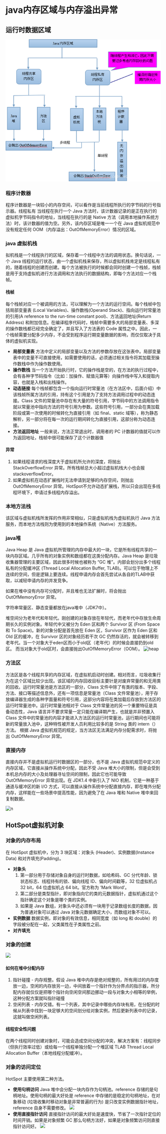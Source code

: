 # java内存区域与内存溢出异常

## 运行时数据区域
![neicun](fig/neicun.png)

### 程序计数器
   程序计数器是一块较小的内存空间，可以看作是当前线程所执行的字节码的行号指示器。线程私有
   当线程在执行一个 Java 方法时，该计数器记录的是正在执行的虚拟机字节码指令的地址，当线程在执行的是 Native 方法（调用本地操作系统方法）时，该计数器的值为空。另外，该内存区域是唯一一个在 Java 虚拟机规范中没有规定任何 OOM（内存溢出：OutOfMemoryError）情况的区域。
### java 虚拟机栈
  拟机栈是一个线程执行的区域，保存着一个线程中方法的调用状态。换句话说，一个 Java 线程的运行状态，由一个虚拟机栈来保存，所以虚拟机栈肯定是线程私有的，随着线程的创建而创建。每个方法被执行的时候都会同时创建一个栈帧，栈帧是用于支持虚拟机进行方法调用和方法执行的数据结构，即每个方法对应一个栈帧。

  #### 栈帧 
  每个栈帧对应一个被调用的方法，可以理解为一个方法的运行空间。每个栈帧中包括局部变量表 (Local Variables)、操作数栈(Operand Stack)、指向运行时常量池的引用(A reference to the run-time constant pool)、方法返回地址(Return Address) 和附加信息。在编译程序代码时，栈帧中需要多大的局部变量表、多深的操作数栈都已经完全确定了，并且写入了方法表的 Code 属性之中。因此，一个栈帧需要分配多少内存，不会受到程序运行期变量数据的影响，而仅仅取决于具体的虚拟机实现。

  * **局部变量表**
  方法中定义的局部变量以及方法的参数存放在这张表中。局部变量表中的变量不可直接使用，如需要使用的话，必须通过相关指令将其加载至操作数栈中作为操作数使用。
  * **操作数栈**
  当一个方法开始执行时，它的操作栈是空的，在方法的执行过程中，会有各种字节码指令（比如：加操作、赋值元算等）向操作栈中写入和提取内容，也就是入栈和出栈操作。
  * **动态链接**
  每个栈帧都包含一个指向运行时常量池（在方法区中，后面介绍）中该栈帧所属方法的引用，持有这个引用是为了支持方法调用过程中的动态连接。Class 文件的常量池中存在有大量的符号引用，字节码中的方法调用指令就以常量池中指向方法的符号引用为参数。这些符号引用，一部分会在类加载阶段或第一次使用的时候转化为直接引用（如 final、static 域等），称为静态解析，另一部分将在每一次的运行期间转化为直接引用，这部分称为动态连接。
  * **方法返回地址**
  一般来说，方法正常退出时，调用者的 PC 计数器的值就可以作为返回地址，栈帧中很可能保存了这个计数器值

  #### 异常
  1. 如果线程请求的栈深度大于虚拟机所允许的深度，将抛出 StackOverflowError 异常。所有栈帧总大小超过虚拟机栈大小也会报stackoverflowError。
  2. 如果虚拟机在动态扩展栈时无法申请到足够的内存空间，则抛出 OutOfMemoryError 异常。HotSpot不允许动态扩展栈，所以只会出现在多线程环境下，申请过多线程内存溢出。
### 本地方法栈
该区域与虚拟机栈所发挥的作用非常相似，只是虚拟机栈为虚拟机执行 Java 方法服务，而本地方法栈则为使用到的本地操作系统（Native）方法服务。
### java堆
Java Heap 是 Java 虚拟机所管理的内存中最大的一块，它是所有线程共享的一块内存区域。几乎所有的对象实例和数组都在这类分配内存。Java Heap 是垃圾收集器管理的主要区域，因此很多时候也被称为 “GC 堆”。内部会划分出多个线程私有的分配缓冲区 (Thread Local Allocation Buffer, TLAB)。可以位于物理上不连续的空间，但是逻辑上要连续。线程申请内存会首先尝试从各自的TLAB中获取，以减轻申请内存的并发竞争。

如果在堆中没有内存可分配时，并且堆也无法扩展时，将会抛出 OutOfMemoryError 异常。

字符串常量区、静态变量都放在java堆中（JDK7中）。

堆空间分为老年代和年轻代。刚创建的对象存放在年轻代，而老年代中存放生命周期长久的实例对象。年轻代中又被分为 Eden 区和两个 Survivor 区 (From Space 和 To Space)。新的对象分配是首先放在 Eden 区，Survivor 区作为 Eden 区和 Old 区的缓冲，在 Survivor 区的对象经历若干次 GC 仍然存活的，就会被转移到老年代。当一个对象大于eden区而小于old区（老年代）的时候会直接扔到old区。 而当对象大于old区时，会直接抛出OutOfMemoryError（OOM）。
![heap](https://imgconvert.csdnimg.cn/aHR0cDovL3BpY3R1cmUudGp0dWxvbmcudG9wLyVFNSVBMCU4NiVFNSU4NiU4NSVFNSVBRCU5OC5wbmc)

### 方法区

方法区是各个线程共享的内存区域，在虚拟机启动时创建。相对而言，垃圾收集行为在这个区域比较少出现。该区域的内存回收目标主要针是对废弃常量的和无用类的回收。运行时常量池是方法区的一部分，Class 文件中除了有类的版本、字段、方法、接口等描述信息外，还有一项信息是常量池（Class 文件常量池），用于存放编译器生成的各种字面量和符号引用，这部分内容将在类加载后存放到方法区的运行时常量池中。运行时常量池相对于 Class 文件常量池的另一个重要特征是具备动态性，Java 语言并不要求常量一定只能在编译期产生，也就是并非预置入 Class 文件中的常量池的内容才能进入方法区的运行时常量池，运行期间也可能将新的常量放入池中，这种特性被开发人员利用比较多的是 String 类的 intern（）方法。
根据 Java 虚拟机规范的规定，当方法区无法满足内存分配需求时，将抛出 OutOfMemoryError 异常。

### 直接内存
直接内存并不是虚拟机运行时数据区的一部分，也不是 Java 虚拟机规范中定义的内存区域，它直接从操作系统中分配，因此不受 Java 堆大小的限制，但是会受到本机总内存的大小及处理器寻址空间的限制，因此它也可能导致 OutOfMemoryError 异常出现。在 JDK1.4 中新引入了 NIO 机制，它是一种基于通道与缓冲区的新 I/O 方式，可以直接从操作系统中分配直接内存，即在堆外分配内存，这样能在一些场景中提高性能，因为避免了在 Java 堆和 Native 堆中来回复制数据。

![n](https://img-blog.csdnimg.cn/20200616084709989.PNG)

## HotSpot虚拟机对象
### 对象的内存布局
在 HotSpot 虚拟机中，分为 3 块区域：对象头 (Header)、实例数据(Instance Data) 和对齐填充(Padding)。
* **对象头**
  1. 第一部分用于存储对象自身的运行时数据，如哈希码、GC 分代年龄、锁状态标志、线程持有的锁、偏向线程 ID、偏向时间戳等，32 位虚拟机占 32 bit，64 位虚拟机占 64 bit。官方称为 ‘Mark Word’。
  2. 第二部分是类型指针，即对象指向它的类的元数据指针，虚拟机通过这个指针确定这个对象是哪个类的实例。
  3. 如果是 Java 数组，对象头中还必须有一块用于记录数组长度的数据，因为普通对象可以通过 Java 对象元数据确定大小，而数组对象不可以。
* **实例数据**
  数据实例，即对象的有效信息，相同宽度（如 long 和 double）的字段被分配在一起，父类属性在子类属性之前。
* **对齐填充**

### 对象的创建
![](https://imgconvert.csdnimg.cn/aHR0cDovL3BpY3R1cmUudGp0dWxvbmcudG9wLyVFNSVBRiVCOSVFOCVCMSVBMSVFNSU4OCU5QiVFNSVCQiVCQS5wbmc)
#### 如何在堆中分配内存
1. 指针碰撞 - 内存规整。假设 Java 堆中内存是绝对规整的，所有用过的内存度放一边，空闲的内存放另一边，中间放着一个指针作为分界点的指示器，所分配内存就仅仅是把哪个指针向空闲空间那边挪动一段与对象大小相等的举例，这种分配方案就叫指针碰撞
2. 空闲列表 - 内存交错。有一个列表，其中记录中哪些内存块有用，在分配的时候从列表中找到一块足够大的空间划分给对象实例，然后更新列表中的记录，这就叫做空闲列表。

#### 线程安全性问题
在两个线程同时创建对象时，可能会造成空间分配的冲突，解决方案有：线程同步（但执行效率过低）或给每一个线程单独分配一个堆区域 TLAB Thread Local Allocation Buffer（本地线程分配缓冲）。

### 对象的访问定位
HotSpot 主要使用第二种方法。
* **使用句柄访问** Java 堆中会分配一块内存作为句柄池。reference 存储的是句柄地址。使用句柄的最大好处是 reference 中存储的是稳定的句柄地址，在对象移动 (垃圾收集时移动对象是非常普遍的行为) 是只改变实例数据指针地址，reference 自身不需要修改。
  ![](https://img-blog.csdnimg.cn/20200616095521419.jpg?x-oss-process=image/watermark,type_ZmFuZ3poZW5naGVpdGk,shadow_10,text_aHR0cHM6Ly9ibG9nLmNzZG4ubmV0L3dlaXhpbl80MzY5MTcyMw==,size_16,color_FFFFFF,t_70)
* **使用直接指针访问** 直接指针访问的最大好处是速度快，节省了一次指针定位的时间开销。如果是对象频繁 GC 那么句柄方法好，如果是对象频繁访问则直接指针访问好。
 ![](https://img-blog.csdnimg.cn/20200616095615216.jpg?x-oss-process=image/watermark,type_ZmFuZ3poZW5naGVpdGk,shadow_10,text_aHR0cHM6Ly9ibG9nLmNzZG4ubmV0L3dlaXhpbl80MzY5MTcyMw==,size_16,color_FFFFFF,t_70)